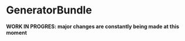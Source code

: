 GeneratorBundle
=====================

**WORK IN PROGRES: major changes are constantly being made at this moment**

